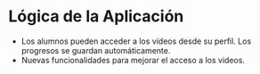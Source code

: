 # Lógica de la Aplicación

- Los alumnos pueden acceder a los vídeos desde su perfil. Los progresos se guardan automáticamente.
- Nuevas funcionalidades para mejorar el acceso a los videos.
